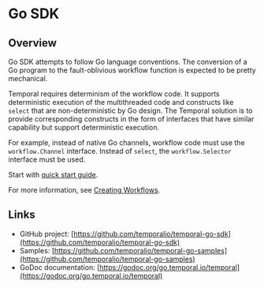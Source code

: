 # Go SDK

## Overview

Go SDK attempts to follow Go language conventions. The conversion of a Go program to the fault-oblivious workflow function is expected to be pretty mechanical.

Temporal requires determinism of the workflow code. It supports deterministic execution of the multithreaded code and constructs like `select` that are non-deterministic by Go design. The Temporal solution is to provide corresponding constructs in the form of interfaces that have similar capability but support deterministic execution.

For example, instead of native Go channels, workflow code must use the `workflow.Channel` interface. Instead of `select`, the `workflow.Selector` interface must be used.

Start with [quick start guide](001_quick_start#]).

For more information, see [Creating Workflows](02_create_workflows#]).

## Links

- GitHub project: [https://github.com/temporalio/temporal-go-sdk](https://github.com/temporalio/temporal-go-sdk)
- Samples: [https://github.com/temporalio/temporal-go-samples](https://github.com/temporalio/temporal-go-samples)
- GoDoc documentation: [https://godoc.org/go.temporal.io/temporal](https://godoc.org/go.temporal.io/temporal)
